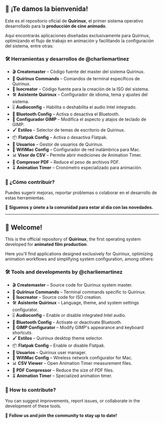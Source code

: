 ## 👋 ¡Te damos la bienvenida!  

Este es el repositorio oficial de **Quirinux**, el primer sistema operativo desarrollado para la **producción de cine animado**.  

Aquí encontrarás aplicaciones diseñadas exclusivamente para Quirinux, optimizando el flujo de trabajo en animación y facilitando la configuración del sistema, entre otras:  

### 🛠️ Herramientas y desarrollos de @charliemartinez  

- 🎬 **Createmaster** – Código fuente del master del sistema Quirinux.  
- 🔹 **Quirinux Commands** – Comandos de terminal específicos de Quirinux.  
- 📀 **Isocreator** – Código fuente para la creación de la ISO del sistema.  
- 🛠️ **Asistente Quirinux** – Configurador de idioma, tema y ajustes del sistema.  
- 🎚️ **Audioconfig** – Habilita o deshabilita el audio Intel integrado.  
- 🔵 **Bluetooth Config** – Activa o desactiva el Bluetooth.  
- 🎨 **Configurador GIMP** – Modifica el aspecto y atajos de teclado de GIMP.  
- 🖌️ **Estilos** – Selector de temas de escritorio de Quirinux.  
- 📦 **Flatpak Config** – Activa o desactiva Flatpak.  
- 👥 **Usuarios** – Gestor de usuarios de Quirinux.  
- 📶 **WifiMac Config** – Configurador de red inalámbrica para Mac.  
- 📊 **Visor de CSV** – Permite abrir mediciones de Animation Timer.  
- 📄 **Compresor PDF** – Reduce el peso de archivos PDF.  
- ⏳ **Animation Timer** – Cronómetro especializado para animación.  

### 🤝 ¿Cómo contribuir?  
Puedes sugerir mejoras, reportar problemas o colaborar en el desarrollo de estas herramientas.  

📢 **Síguenos y únete a la comunidad para estar al día con las novedades.**  

---

## 👋 Welcome!  

This is the official repository of **Quirinux**, the first operating system developed for **animated film production**.  

Here you'll find applications designed exclusively for Quirinux, optimizing animation workflows and simplifying system configuration, among others:  

### 🛠️ Tools and developments by @charliemartinez  

- 🎬 **Createmaster** – Source code for Quirinux system master.  
- 🔹 **Quirinux Commands** – Terminal commands specific to Quirinux.  
- 📀 **Isocreator** – Source code for ISO creation.  
- 🛠️ **Asistente Quirinux** – Language, theme, and system settings configurator.  
- 🎚️ **Audioconfig** – Enable or disable integrated Intel audio.  
- 🔵 **Bluetooth Config** – Activate or deactivate Bluetooth.  
- 🎨 **GIMP Configurator** – Modify GIMP's appearance and keyboard shortcuts.  
- 🖌️ **Estilos** – Quirinux desktop theme selector.  
- 📦 **Flatpak Config** – Enable or disable Flatpak.  
- 👥 **Usuarios** – Quirinux user manager.  
- 📶 **WifiMac Config** – Wireless network configurator for Mac.  
- 📊 **CSV Viewer** – Open Animation Timer measurement files.  
- 📄 **PDF Compressor** – Reduce the size of PDF files.  
- ⏳ **Animation Timer** – Specialized animation timer.  

### 🤝 How to contribute?  
You can suggest improvements, report issues, or collaborate in the development of these tools.  

📢 **Follow us and join the community to stay up to date!**  
